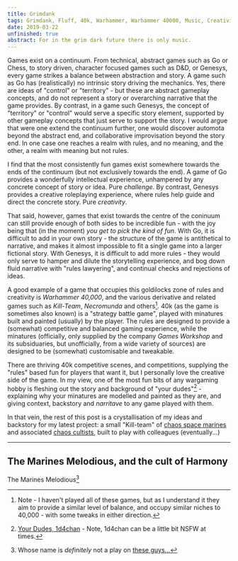 ```yaml
---
title: Grimdank
tags: Grimdank, Fluff, 40k, Warhammer, Warhammer 40000, Music, Creativity
date: 2019-03-22
unfinished: true
abstract: For in the grim dark future there is only music.
---
```


Games exist on a continuum. From technical, abstract games such as Go or Chess, to story driven, character focused games such as D&D, or Genesys, every game strikes a balance between abstraction and story. A game such as Go has (realistically) no intrinsic story driving the mechanics. Yes, there are ideas of "control" or "territory" - but these are abstract gameplay concepts, and do not represent a story or overarching narrative that the game provides. By contrast, in a game such Genesys, the concept of "territory" or "control" would serve a specific story element, supported by other gameplay concepts that just serve to support the story. I would argue that were one extend the continuum further, one would discover automota beyond the abstract end, and collaborative improvisation beyond the story end. In one case one reaches a realm with rules, and no meaning, and the other, a realm with meaning but not rules.

I find that the most consistently fun games exist somewhere towards the ends of the continuum (but not exclusively towards the end). A game of Go provides a wonderfully intellectual experience, unhampered by any concrete concept of story or idea. Pure *challenge*. By contrast, Genesys provides a creative roleplaying experience, where rules help guide and direct the concrete story. Pure *creativity*.

That said, however, games that exist towards the centre of the coninuum can still provide enough of both sides to be incredible fun - with the joy being that (in the moment) *you get to pick the kind of fun*. With Go, it is difficult to add in your own story - the structure of the game is antithetical to narrative, and makes it almost impossible to fit a single game into a larger fictional story. With Genesys, it is difficult to add more rules - they would only serve to hamper and dilute the storytelling experience, and bog down fluid narrative with "rules lawyering", and continual checks and rejections of ideas.

A good example of a game that occupies this goldilocks zone of rules and creativity is *Warhammer 40,000*, and the various derivative and related games such as *Kill-Team*, *Necromunda* and others[^1]. 40k (as the game is sometimes also known) is a "strategy battle game", played with minatures built and painted (usually) by the player. The rules are designed to provide a (somewhat) competitive and balanced gaming experience, while the minatures (officially, only supplied by the company *Games Workshop* and its subsiduaries, but unofficially, from a wide variety of sources) are designed to be (somewhat) customisable and tweakable.

There are thriving 40k competitive scenes, and competitions, supplying the "rules" based fun for players that want it, but I personally love the creative side of the game. In my view, one of the most fun bits of any wargaming hobby is fleshing out the story and background of "your dudes"[^2] - explaining why your minatures are modelled and painted as they are, and giving context, backstory and *narritave* to any game played with them.

In that vein, the rest of this post is a crystallisation of my ideas and backstory for my latest project: a small "Kill-team" of [chaos space marines](https://warhammer40k.fandom.com/wiki/Chaos_Space_Marine) and associated [chaos cultists](https://warhammer40k.fandom.com/wiki/Chaos_Cult), built to play with colleagues (eventually...)

---

## The Marines Melodious, and the cult of Harmony

The Marines Melodious[^3]


[^1]: Note - I haven't played all of these games, but as I understand it they aim to provide a similar level of balance, and occupy similar niches to 40,000 - with some tweaks in either direction.
[^2]: [Your Dudes, 1d4chan](https://1d4chan.org/wiki/Your_Dudes) - Note, 1d4chan can be a little bit NSFW at times.
[^3]: Whose name is *definitely* not a play on [these guys...](https://warhammer40k.fandom.com/wiki/Marines_Malevolent)